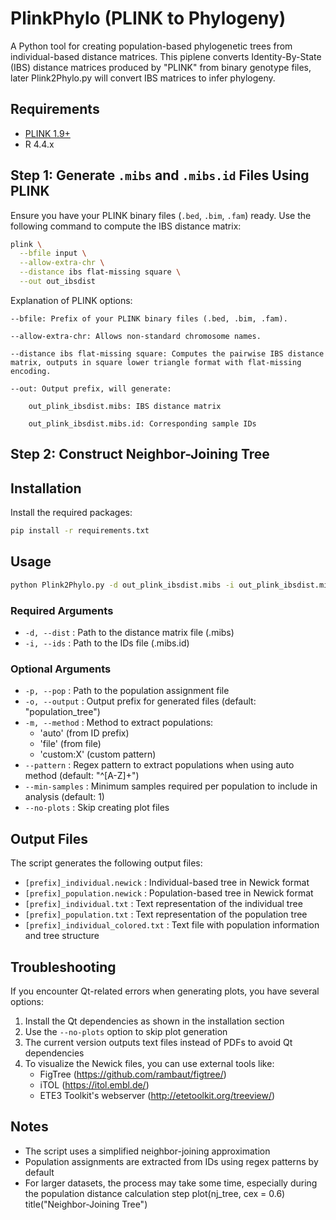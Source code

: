 # PlinkPhylo (PLINK to Phylogeny)

A Python tool for creating population-based phylogenetic trees from individual-based distance matrices. This piplene converts Identity-By-State (IBS) distance matrices produced by "PLINK" from binary genotype files, later Plink2Phylo.py will convert IBS matrices to infer phylogeny.

## Requirements

- [PLINK 1.9+](https://www.cog-genomics.org/plink/)
- R 4.4.x

## Step 1: Generate `.mibs` and `.mibs.id` Files Using PLINK

Ensure you have your PLINK binary files (`.bed`, `.bim`, `.fam`) ready. Use the following command to compute the IBS distance matrix:

```bash
plink \
  --bfile input \
  --allow-extra-chr \
  --distance ibs flat-missing square \
  --out out_ibsdist
```
Explanation of PLINK options:

    --bfile: Prefix of your PLINK binary files (.bed, .bim, .fam).

    --allow-extra-chr: Allows non-standard chromosome names.

    --distance ibs flat-missing square: Computes the pairwise IBS distance matrix, outputs in square lower triangle format with flat-missing encoding.

    --out: Output prefix, will generate:

        out_plink_ibsdist.mibs: IBS distance matrix

        out_plink_ibsdist.mibs.id: Corresponding sample IDs

## Step 2: Construct Neighbor-Joining Tree 

## Installation

Install the required packages:

```bash
pip install -r requirements.txt
```

## Usage

```bash
python Plink2Phylo.py -d out_plink_ibsdist.mibs -i out_plink_ibsdist.mibs.id -o output
```

### Required Arguments

- `-d, --dist` : Path to the distance matrix file (.mibs)
- `-i, --ids` : Path to the IDs file (.mibs.id)

### Optional Arguments

- `-p, --pop` : Path to the population assignment file
- `-o, --output` : Output prefix for generated files (default: "population_tree")
- `-m, --method` : Method to extract populations:
  - 'auto' (from ID prefix)
  - 'file' (from file)
  - 'custom:X' (custom pattern)
- `--pattern` : Regex pattern to extract populations when using auto method (default: "^[A-Z]+")
- `--min-samples` : Minimum samples required per population to include in analysis (default: 1)
- `--no-plots` : Skip creating plot files

## Output Files

The script generates the following output files:

- `[prefix]_individual.newick` : Individual-based tree in Newick format
- `[prefix]_population.newick` : Population-based tree in Newick format
- `[prefix]_individual.txt` : Text representation of the individual tree
- `[prefix]_population.txt` : Text representation of the population tree
- `[prefix]_individual_colored.txt` : Text file with population information and tree structure

## Troubleshooting

If you encounter Qt-related errors when generating plots, you have several options:

1. Install the Qt dependencies as shown in the installation section
2. Use the `--no-plots` option to skip plot generation
3. The current version outputs text files instead of PDFs to avoid Qt dependencies
4. To visualize the Newick files, you can use external tools like:
   - FigTree (https://github.com/rambaut/figtree/)
   - iTOL (https://itol.embl.de/)
   - ETE3 Toolkit's webserver (http://etetoolkit.org/treeview/)

## Notes

- The script uses a simplified neighbor-joining approximation
- Population assignments are extracted from IDs using regex patterns by default
- For larger datasets, the process may take some time, especially during the population distance calculation step
plot(nj_tree, cex = 0.6)
title("Neighbor-Joining Tree")
